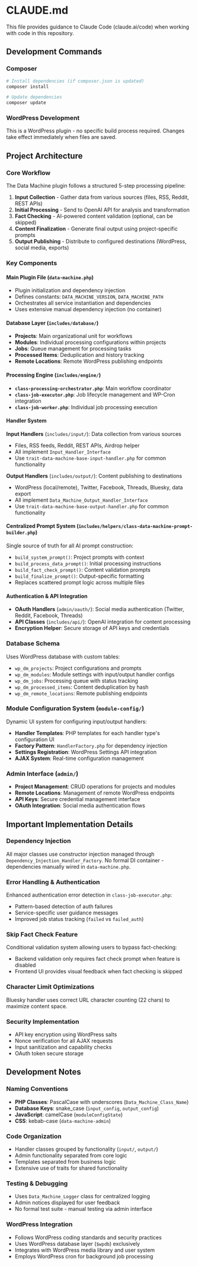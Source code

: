 # CLAUDE.md

This file provides guidance to Claude Code (claude.ai/code) when working with code in this repository.

## Development Commands

### Composer
```bash
# Install dependencies (if composer.json is updated)
composer install

# Update dependencies  
composer update
```

### WordPress Development
This is a WordPress plugin - no specific build process required. Changes take effect immediately when files are saved.

## Project Architecture

### Core Workflow
The Data Machine plugin follows a structured 5-step processing pipeline:
1. **Input Collection** - Gather data from various sources (files, RSS, Reddit, REST APIs)
2. **Initial Processing** - Send to OpenAI API for analysis and transformation  
3. **Fact Checking** - AI-powered content validation (optional, can be skipped)
4. **Content Finalization** - Generate final output using project-specific prompts
5. **Output Publishing** - Distribute to configured destinations (WordPress, social media, exports)

### Key Components

#### Main Plugin File (`data-machine.php`)
- Plugin initialization and dependency injection
- Defines constants: `DATA_MACHINE_VERSION`, `DATA_MACHINE_PATH`
- Orchestrates all service instantiation and dependencies
- Uses extensive manual dependency injection (no container)

#### Database Layer (`includes/database/`)
- **Projects**: Main organizational unit for workflows
- **Modules**: Individual processing configurations within projects  
- **Jobs**: Queue management for processing tasks
- **Processed Items**: Deduplication and history tracking
- **Remote Locations**: Remote WordPress publishing endpoints

#### Processing Engine (`includes/engine/`)
- **`class-processing-orchestrator.php`**: Main workflow coordinator
- **`class-job-executor.php`**: Job lifecycle management and WP-Cron integration
- **`class-job-worker.php`**: Individual job processing execution

#### Handler System
**Input Handlers** (`includes/input/`): Data collection from various sources
- Files, RSS feeds, Reddit, REST APIs, Airdrop helper
- All implement `Input_Handler_Interface`
- Use `trait-data-machine-base-input-handler.php` for common functionality

**Output Handlers** (`includes/output/`): Content publishing to destinations  
- WordPress (local/remote), Twitter, Facebook, Threads, Bluesky, data export
- All implement `Data_Machine_Output_Handler_Interface`
- Use `trait-data-machine-base-output-handler.php` for common functionality

#### Centralized Prompt System (`includes/helpers/class-data-machine-prompt-builder.php`)
Single source of truth for all AI prompt construction:
- `build_system_prompt()`: Project prompts with context
- `build_process_data_prompt()`: Initial processing instructions
- `build_fact_check_prompt()`: Content validation prompts
- `build_finalize_prompt()`: Output-specific formatting
- Replaces scattered prompt logic across multiple files

#### Authentication & API Integration
- **OAuth Handlers** (`admin/oauth/`): Social media authentication (Twitter, Reddit, Facebook, Threads)
- **API Classes** (`includes/api/`): OpenAI integration for content processing
- **Encryption Helper**: Secure storage of API keys and credentials

### Database Schema
Uses WordPress database with custom tables:
- `wp_dm_projects`: Project configurations and prompts
- `wp_dm_modules`: Module settings with input/output handler configs
- `wp_dm_jobs`: Processing queue with status tracking
- `wp_dm_processed_items`: Content deduplication by hash
- `wp_dm_remote_locations`: Remote publishing endpoints

### Module Configuration System (`module-config/`)
Dynamic UI system for configuring input/output handlers:
- **Handler Templates**: PHP templates for each handler type's configuration UI
- **Factory Pattern**: `HandlerFactory.php` for dependency injection
- **Settings Registration**: WordPress Settings API integration
- **AJAX System**: Real-time configuration management

### Admin Interface (`admin/`)
- **Project Management**: CRUD operations for projects and modules
- **Remote Locations**: Management of remote WordPress endpoints  
- **API Keys**: Secure credential management interface
- **OAuth Integration**: Social media authentication flows

## Important Implementation Details

### Dependency Injection
All major classes use constructor injection managed through `Dependency_Injection_Handler_Factory`. No formal DI container - dependencies manually wired in `data-machine.php`.

### Error Handling & Authentication  
Enhanced authentication error detection in `class-job-executor.php`:
- Pattern-based detection of auth failures
- Service-specific user guidance messages
- Improved job status tracking (`failed` vs `failed_auth`)

### Skip Fact Check Feature
Conditional validation system allowing users to bypass fact-checking:
- Backend validation only requires fact check prompt when feature is disabled
- Frontend UI provides visual feedback when fact checking is skipped

### Character Limit Optimizations
Bluesky handler uses correct URL character counting (22 chars) to maximize content space.

### Security Implementation  
- API key encryption using WordPress salts
- Nonce verification for all AJAX requests
- Input sanitization and capability checks
- OAuth token secure storage

## Development Notes

### Naming Conventions
- **PHP Classes**: PascalCase with underscores (`Data_Machine_Class_Name`)
- **Database Keys**: snake_case (`input_config`, `output_config`) 
- **JavaScript**: camelCase (`moduleConfigState`)
- **CSS**: kebab-case (`data-machine-admin`)

### Code Organization
- Handler classes grouped by functionality (`input/`, `output/`)
- Admin functionality separated from core logic
- Templates separated from business logic
- Extensive use of traits for shared functionality

### Testing & Debugging
- Uses `Data_Machine_Logger` class for centralized logging
- Admin notices displayed for user feedback
- No formal test suite - manual testing via admin interface

### WordPress Integration
- Follows WordPress coding standards and security practices
- Uses WordPress database layer (`$wpdb`) exclusively
- Integrates with WordPress media library and user system
- Employs WordPress cron for background job processing